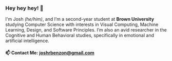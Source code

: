 ### Hey hey hey! 💙

I'm Josh *(he/him)*, and I’m a second-year student at **Brown University** studying Computer Science with interests in Visual Computing, Machine Learning, Design, and Software Principles. I’m also an avid researcher in the Cognitive and Human Behavioral studies, specifically in emotional and artificial intelligence.

#### 📫 Contact Me: joshrbenzon@gmail.com

<!--
**joshbenzon/joshbenzon** is a ✨ _special_ ✨ repository because its `README.md` (this file) appears on your GitHub profile.

Here are some ideas to get you started:

- 🔭 I’m currently working on ...
- 🌱 I’m currently learning ...
- 👯 I’m looking to collaborate on ...
- 🤔 I’m looking for help with ...
- 💬 Ask me about ...
- 📫 How to reach me: ...
- 😄 Pronouns: ...
- ⚡ Fun fact: ...
-->

